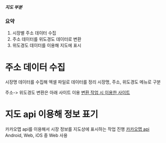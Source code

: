 ##### 지도 부분

### 요약
1. 시장별 주소 데이터 수집
2. 주소 데이터를 위도경도 데이터로 변환
3. 위도경도 데이터를 이용해 지도에 표시


# 주소 데이터 수집
시장명 데이터를 수집해 엑셀 파일로 데이터를 정리
시장명, 주소, 위도경도 메뉴로 구분

주소-> 위도경도 변환은 아래 사이트 이용
[변환 작업 시 이용한 사이트](https://deveapp.com/map.php)


# 지도 api 이용해 정보 표기
카카오맵 api를 이용해서 시장 정보를 지도상에 표시하는 작업 진행
[카카오맵 api](https://apis.map.kakao.com/) 
Android, Web, iOS 중 Web 사용

